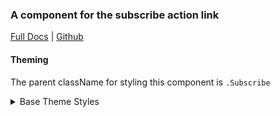 ### A component for the subscribe action link

[Full Docs](https://react.preview.pinpoint.com/?path=/docs/components-subscribe) | [Github](https://github.com/pinpt/react/tree/master/src/components/Subscribe)

#### Theming

The parent className for styling this component is `.Subscribe`

<details>
	<summary>Base Theme Styles</summary>

```css
.Header .Subscribe {
	color: var(--header-subscribe-color);
}

.Subscribe {
	@apply flex items-center cursor-pointer no-underline;
	color: var(--page-highlight-color);
}

.Subscribe .text {
	@apply ml-1 text-sm;
}
```

</details>

